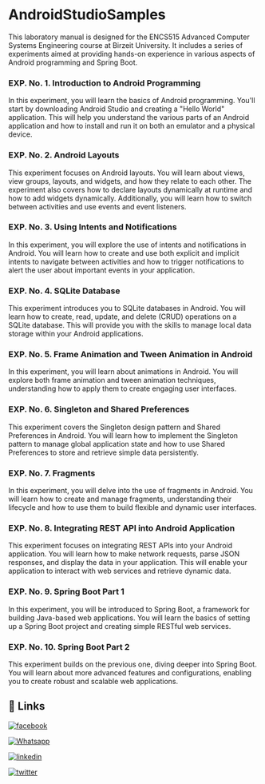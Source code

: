 # AndroidStudioSamples

This laboratory manual is designed for the ENCS515 Advanced Computer Systems Engineering course at Birzeit University. It includes a series of experiments aimed at providing hands-on experience in various aspects of Android programming and Spring Boot.


### EXP. No. 1. Introduction to Android Programming

In this experiment, you will learn the basics of Android programming. You'll start by downloading Android Studio and creating a "Hello World" application. This will help you understand the various parts of an Android application and how to install and run it on both an emulator and a physical device.

### EXP. No. 2. Android Layouts

This experiment focuses on Android layouts. You will learn about views, view groups, layouts, and widgets, and how they relate to each other. The experiment also covers how to declare layouts dynamically at runtime and how to add widgets dynamically. Additionally, you will learn how to switch between activities and use events and event listeners.

### EXP. No. 3. Using Intents and Notifications

In this experiment, you will explore the use of intents and notifications in Android. You will learn how to create and use both explicit and implicit intents to navigate between activities and how to trigger notifications to alert the user about important events in your application.

### EXP. No. 4. SQLite Database

This experiment introduces you to SQLite databases in Android. You will learn how to create, read, update, and delete (CRUD) operations on a SQLite database. This will provide you with the skills to manage local data storage within your Android applications.

### EXP. No. 5. Frame Animation and Tween Animation in Android

In this experiment, you will learn about animations in Android. You will explore both frame animation and tween animation techniques, understanding how to apply them to create engaging user interfaces.

### EXP. No. 6. Singleton and Shared Preferences

This experiment covers the Singleton design pattern and Shared Preferences in Android. You will learn how to implement the Singleton pattern to manage global application state and how to use Shared Preferences to store and retrieve simple data persistently.

### EXP. No. 7. Fragments

In this experiment, you will delve into the use of fragments in Android. You will learn how to create and manage fragments, understanding their lifecycle and how to use them to build flexible and dynamic user interfaces.

### EXP. No. 8. Integrating REST API into Android Application

This experiment focuses on integrating REST APIs into your Android application. You will learn how to make network requests, parse JSON responses, and display the data in your application. This will enable your application to interact with web services and retrieve dynamic data.

### EXP. No. 9. Spring Boot Part 1

In this experiment, you will be introduced to Spring Boot, a framework for building Java-based web applications. You will learn the basics of setting up a Spring Boot project and creating simple RESTful web services.

### EXP. No. 10. Spring Boot Part 2

This experiment builds on the previous one, diving deeper into Spring Boot. You will learn about more advanced features and configurations, enabling you to create robust and scalable web applications.


## 🔗 Links

[![facebook](https://img.shields.io/badge/facebook-0077B5?style=for-the-badge&logo=facebook&logoColor=white)](https://www.facebook.com/qossay.rida?mibextid=2JQ9oc)

[![Whatsapp](https://img.shields.io/badge/Whatsapp-25D366?style=for-the-badge&logo=Whatsapp&logoColor=white)](https://wa.me/+972598592423)

[![linkedin](https://img.shields.io/badge/linkedin-0077B5?style=for-the-badge&logo=linkedin&logoColor=white)](https://www.linkedin.com/in/qossay-rida-3aa3b81a1?utm_source=share&utm_campaign=share_via&utm_content=profile&utm_medium=android_app )

[![twitter](https://img.shields.io/badge/twitter-1DA1F2?style=for-the-badge&logo=twitter&logoColor=white)](https://twitter.com/qossayrida)
